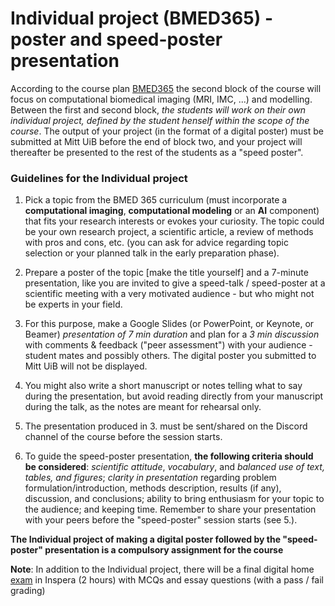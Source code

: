 # Individual project (BMED365) - poster and speed-poster presentation

According to the course plan [BMED365](https://www4.uib.no/en/courses/BMED365) the second block of the course will focus on computational biomedical imaging (MRI, IMC, ...) and modelling. Between the first and second block, _the students will work on their own individual project, defined by the student henself within the scope of the course_. The output of your project (in the format of a digital poster) must be submitted at Mitt UiB before the end of block two, and your project will thereafter be presented to the rest of the students as a "speed poster". 

### Guidelines for the Individual project


1. Pick a topic from the BMED 365 curriculum (must incorporate a **computational imaging**, **computational modeling** or an **AI** component) that fits your research interests or evokes your curiosity. The topic could be your own research project, a scientific article, a review of methods with pros and cons, etc. (you can ask for advice regarding topic selection or your planned talk in the early preparation phase).

2. Prepare a poster of the topic [make the title yourself] and a 7-minute presentation, like you are invited to give a speed-talk / speed-poster  at a scientific meeting with a very motivated audience - but who might not be experts in your field.   

3. For this purpose, make a Google Slides (or PowerPoint, or Keynote, or Beamer) _presentation of 7 min duration_ and plan for a _3 min discussion_ with comments & feedback ("peer assessment") with your audience - student mates and possibly others. The digital poster you submitted to Mitt UiB will not be displayed. 

4. You might also write a short manuscript or notes telling what to say during the presentation, but avoid reading directly from your manuscript during the talk, as the notes are meant for rehearsal only.

5. The presentation produced in 3. must be sent/shared on the Discord channel of the course before the session starts.<br>  


6. To guide the speed-poster presentation, **the following criteria should be considered**:
_scientific attitude_, _vocabulary_, and _balanced use of text, tables, and figures_; _clarity in presentation_ regarding problem formulation/introduction, methods description, results (if any), discussion, and conclusions; ability to bring enthusiasm for your topic to the audience; and keeping time.
Remember to share your presentation with your peers before the "speed-poster" session starts (see 5.).<br>

**The Individual project of making a digital poster followed by the "speed-poster" presentation is a compulsory assignment for the course**   


**Note**: In addition to the Individual project, there will be a final digital home [exam](../Exam/README.md) in Inspera (2 hours) with MCQs and essay questions (with a pass / fail grading)
